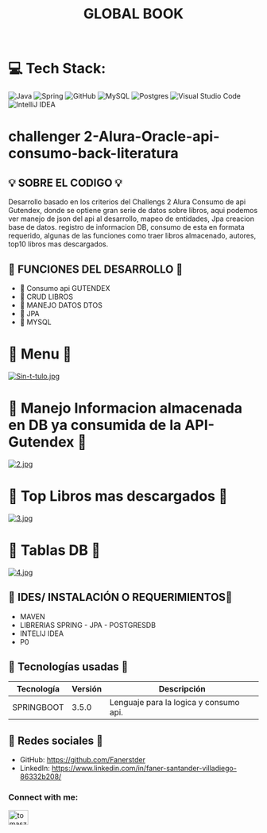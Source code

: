 <div align="center">
  <h1 align="center">
    GLOBAL BOOK
    <br />
    <br />



  </h1>
</div>

# 💻 Tech Stack:
![Java](https://img.shields.io/badge/java-%23ED8B00.svg?style=for-the-badge&logo=java&logoColor=white) ![Spring](https://img.shields.io/badge/spring-%236DB33F.svg?style=for-the-badge&logo=spring&logoColor=white) ![GitHub](https://img.shields.io/badge/GitHub-%23121011.svg?style=for-the-badge&logo=github&logoColor=white) ![MySQL](https://img.shields.io/badge/mysql-4479A1.svg?style=for-the-badge&logo=mysql&logoColor=white) ![Postgres](https://img.shields.io/badge/postgres-%23316192.svg?style=for-the-badge&logo=postgresql&logoColor=white) ![Visual Studio Code](https://img.shields.io/badge/Visual%20Studio%20Code-0078d7.svg?style=for-the-badge&logo=visual-studio-code&logoColor=white) ![IntelliJ IDEA](https://img.shields.io/badge/IntelliJIDEA-000000.svg?style=for-the-badge&logo=intellij-idea&logoColor=white)


# challenger 2-Alura-Oracle-api-consumo-back-literatura


## 💡 SOBRE EL CODIGO 💡
Desarrollo basado en los criterios del Challengs 2 Alura Consumo de api Gutendex, donde se optiene gran serie de datos sobre libros, aqui podemos ver manejo de json del api al desarrollo, mapeo de entidades, Jpa creacion base de datos. registro de informacion DB, consumo de esta en formata requerido, algunas de las funciones como traer libros almacenado, autores, top10 libros mas descargados.


## 🌟 FUNCIONES DEL DESARROLLO 🌟

- 🌟 Consumo api GUTENDEX
- 🌟 CRUD LIBROS
- 🌟 MANEJO DATOS DTOS
- 🌟 JPA
- 🌟 MYSQL

# 🌟 Menu 🌟

[![Sin-t-tulo.jpg](https://i.postimg.cc/jdZLnDBB/Sin-t-tulo.jpg)](https://postimg.cc/HV8pfkYt)


# 🌟 Manejo Informacion almacenada en DB ya consumida de la API-Gutendex 🌟

[![2.jpg](https://i.postimg.cc/8P17CRXh/2.jpg)](https://postimg.cc/w3Gqfmpv)


# 🌟 Top Libros mas descargados 🌟

[![3.jpg](https://i.postimg.cc/jS2CHsb2/3.jpg)](https://postimg.cc/Jsw1mCtC)

# 🌟 Tablas DB 🌟

[![4.jpg](https://i.postimg.cc/XYPqxTj8/4.jpg)](https://postimg.cc/VJjzkZbr)

## 🌟 IDES/ INSTALACIÓN O REQUERIMIENTOS🌟
- MAVEN
- LIBRERIAS SPRING - JPA - POSTGRESDB
- INTELIJ IDEA
- P0


## 🌟 Tecnologías usadas 🌟
| Tecnología | Versión | Descripción                                                                     |
|------------|--------|---------------------------------------------------------------------------------|
|SPRINGBOOT       | 3.5.0  | Lenguaje para la logica y consumo api. |


## 🤝 Redes sociales 🤝

-  GitHub: https://github.com/Fanerstder
-  LinkedIn: https://www.linkedin.com/in/faner-santander-villadiego-86332b208/

<h3 align="left">Connect with me:</h3>
<p align="left">
<a href="https://www.linkedin.com/in/faner-santander-villadiego-86332b208/" target="blank"><img align="center" src="https://raw.githubusercontent.com/rahuldkjain/github-profile-readme-generator/master/src/images/icons/Social/linked-in-alt.svg" alt="tomasz-oleksik-03190a189" height="30" width="40" /></a>
</p>
